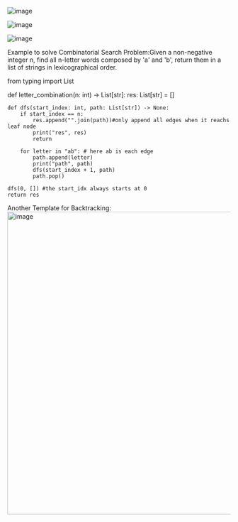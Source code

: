![image](https://github.com/user-attachments/assets/24671d32-eb30-4e5d-ac16-5514a510c92d)

![image](https://github.com/user-attachments/assets/fcd259b3-ded8-46fc-a74e-3ec23a5ba05b)

![image](https://github.com/user-attachments/assets/bc3ffedf-7498-4ac3-a09b-e2a765c7025b)

Example to solve Combinatorial Search Problem:Given a non-negative integer n, find all n-letter words composed by 'a' and 'b', return them in a list of strings in lexicographical order.




from typing import List

def letter_combination(n: int) -> List[str]:
    res: List[str] = []

    def dfs(start_index: int, path: List[str]) -> None:
        if start_index == n:
            res.append("".join(path))#only append all edges when it reachs leaf node
            print("res", res)
            return
        
        for letter in "ab": # here ab is each edge
            path.append(letter)
            print("path", path)
            dfs(start_index + 1, path)
            path.pop()

    dfs(0, []) #the start_idx always starts at 0
    return res

Another Template for Backtracking:
<img width="682" alt="image" src="https://github.com/user-attachments/assets/0d819dc1-2cdd-420b-a44f-d7feab5f1d27" />
